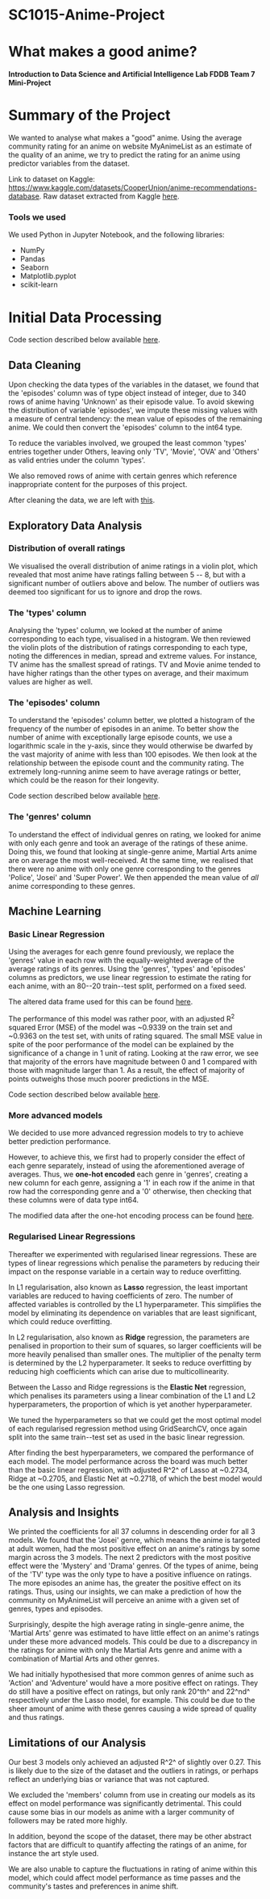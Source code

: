 # SC1015-Anime-Project
# What makes a good anime?

**Introduction to Data Science and Artificial Intelligence
Lab FDDB Team 7 Mini-Project**

# Summary of the Project

We wanted to analyse what makes a "good" anime. Using the average community rating for an anime on website MyAnimeList as an estimate of the quality of an anime, we try to predict the rating for an anime using predictor variables from the dataset. 

Link to dataset on Kaggle: https://www.kaggle.com/datasets/CooperUnion/anime-recommendations-database.
Raw dataset extracted from Kaggle [here](Datasets/anime.csv).

### Tools we used
We used Python in Jupyter Notebook, and the following libraries:
 - NumPy
 - Pandas
 - Seaborn
 - Matplotlib.pyplot
 - scikit-learn


# Initial Data Processing

Code section described below available [here](Codes/Data_extraction_cleaning_and_EDA.ipynb).

## Data Cleaning

Upon checking the data types of the variables in the dataset, we found that the 'episodes' column was of type object instead of integer, due to 340 rows of anime having 'Unknown' as their episode value. To avoid skewing the distribution of variable 'episodes', we impute these missing values with a measure of central tendency: the mean value of episodes of the remaining anime. We could then convert the 'episodes' column to the int64 type.

To reduce the variables involved, we grouped the least common 'types' entries together under Others, leaving only 'TV', 'Movie', 'OVA' and 'Others' as valid entries under the column 'types'.

We also removed rows of anime with certain genres which reference inappropriate content for the purposes of this project.

After cleaning the data, we are left with [this](Datasets/anime_clean.csv).

## Exploratory Data Analysis

### Distribution of overall ratings

We visualised the overall distribution of anime ratings in a violin plot, which revealed that most anime have ratings falling between 5 -- 8, but with a significant number of outliers above and below. The number of outliers was deemed too significant for us to ignore and drop the rows.

### The 'types' column

Analysing the 'types' column, we looked at the number of anime corresponding to each type, visualised in a histogram. We then reviewed the violin plots of the distribution of ratings corresponding to each type, noting the differences in median, spread and extreme values. For instance, TV anime has the smallest spread of ratings. TV and Movie anime tended to have higher ratings than the other types on average, and their maximum values are higher as well.

### The 'episodes' column

To understand the 'episodes' column better, we plotted a histogram of the frequency of the number of episodes in an anime. To better show the number of anime with exceptionally large episode counts, we use a logarithmic scale in the y-axis, since they would otherwise be dwarfed by the vast majority of anime with less than 100 episodes. We then look at the relationship between the episode count and the community rating. The extremely long-running anime seem to have average ratings or better, which could be the reason for their longevity.

Code section described below available [here](Codes/Averages_Linear_Regression.ipynb).

### The 'genres' column

To understand the effect of individual genres on rating, we looked for anime with only each genre and took an average of the ratings of these anime. Doing this, we found that looking at single-genre anime, Martial Arts anime are on average the most well-received. At the same time, we realised that there were no anime with only one genre corresponding to the genres 'Police', 'Josei' and 'Super Power'. We then appended the mean value of *all* anime corresponding to these genres.

## Machine Learning

### Basic Linear Regression

Using the averages for each genre found previously, we replace the 'genres' value in each row with the equally-weighted average of the average ratings of its genres. Using the 'genres', 'types' and 'episodes' columns as predictors, we use linear regression to estimate the rating for each anime, with an 80--20 train--test split, performed on a fixed seed.

The altered data frame used for this can be found [here](Datasets/anime_clean_linear_regression.csv).

The performance of this model was rather poor, with an adjusted R<sup>2</sup> squared Error (MSE) of the model was ~0.9339 on the train set and ~0.9363 on the test set, with units of rating squared. The small MSE value in spite of the poor performance of the model can be explained by the significance of a change in 1 unit of rating. Looking at the raw error, we see that majority of the errors have magnitude between 0 and 1 compared with those with magnitude larger than 1. As a result, the effect of majority of points outweighs those much poorer predictions in the MSE.

Code section described below available [here](Codes/One_Hot_Encoding_Lasso_Ridge_ElasticNet_Regression.ipynb).

### More advanced models

We decided to use more advanced regression models to try to achieve better prediction performance.

However, to achieve this, we first had to properly consider the effect of each genre separately, instead of using the aforementioned average of averages. Thus, we **one-hot encoded** each genre in 'genres', creating a new column for each genre, assigning a '1' in each row if the anime in that row had the corresponding genre and a '0' otherwise, then checking that these columns were of data type int64.

The modified data after the one-hot encoding process can be found [here](Datasets/anime_clean_encoded.csv).

### Regularised Linear Regressions

Thereafter we experimented with regularised linear regressions. These are types of linear regressions which penalise the parameters by reducing their impact on the response variable in a certain way to reduce overfitting.

In L1 regularisation, also known as **Lasso** regression, the least important variables are reduced to having coefficients of zero. The number of affected variables is controlled by the L1 hyperparameter. This simplifies the model by eliminating its dependence on variables that are least significant, which could reduce overfitting.

In L2 regularisation, also known as **Ridge** regression, the parameters are penalised in proportion to their sum of squares, so larger coefficients will be more heavily penalised than smaller ones. The multiplier of the penalty term is determined by the L2 hyperparameter. It seeks to reduce overfitting by reducing high coefficients which can arise due to multicollinearity.

Between the Lasso and Ridge regressions is the **Elastic Net** regression, which penalises its parameters using a linear combination of the L1 and L2 hyperparameters, the proportion of which is yet another hyperparameter.

We tuned the hyperparameters so that we could get the most optimal model of each regularised regression method using GridSearchCV, once again split into the same train--test set as used in the basic linear regression. 

After finding the best hyperparameters, we compared the performance of each model. The model performance across the board was much better than the basic linear regression, with adjusted R^2^ of Lasso at ~0.2734, Ridge at ~0.2705, and Elastic Net at ~0.2718, of which the best model would be the one using Lasso regression.

## Analysis and Insights

We printed the coefficients for all 37 columns in descending order for all 3 models. We found that the 'Josei' genre, which means the anime is targeted at adult women, had the most positive effect on an anime's ratings by some margin across the 3 models. The next 2 predictors with the most positive effect were the 'Mystery' and 'Drama' genres. Of the types of anime, being of the 'TV' type was the only type to have a positive influence on ratings. The more episodes an anime has, the greater the positive effect on its ratings. Thus, using our insights, we can make a prediction of how the community on MyAnimeList will perceive an anime with a given set of genres, types and episodes.

Surprisingly, despite the high average rating in single-genre anime, the 'Martial Arts' genre was estimated to have little effect on an anime's ratings under these more advanced models. This could be due to a discrepancy in the ratings for anime with only the Martial Arts genre and anime with a combination of Martial Arts and other genres.

We had initially hypothesised that more common genres of anime such as 'Action' and 'Adventure' would have a more positive effect on ratings. They do still have a positive effect on ratings, but only rank 20^th^ and 22^nd^ respectively under the Lasso model, for example. This could be due to the sheer amount of anime with these genres causing a wide spread of quality and thus ratings.

## Limitations of our Analysis

Our best 3 models only achieved an adjusted R^2^ of slightly over 0.27. This is likely due to the size of the dataset and the outliers in ratings, or perhaps reflect an underlying bias or variance that was not captured.

We excluded the 'members' column from use in creating our models as its effect on model performance was significantly detrimental. This could cause some bias in our models as anime with a larger community of followers may be rated more highly.

In addition, beyond the scope of the dataset, there may be other abstract factors that are difficult to quantify affecting the ratings of an anime, for instance the art style used.

We are also unable to capture the fluctuations in rating of anime within this model, which could affect model performance as time passes and the community's tastes and preferences in anime shift.





